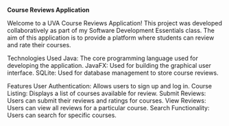 **Course Reviews Application**

Welcome to a UVA Course Reviews Application! This project was developed collaboratively as part of my Software Development Essentials class. The aim of this application is to provide a platform where students can review and rate their courses.

Technologies Used
Java: The core programming language used for developing the application.
JavaFX: Used for building the graphical user interface.
SQLite: Used for database management to store course reviews.

Features
User Authentication: Allows users to sign up and log in.
Course Listing: Displays a list of courses available for review.
Submit Reviews: Users can submit their reviews and ratings for courses.
View Reviews: Users can view all reviews for a particular course.
Search Functionality: Users can search for specific courses.
